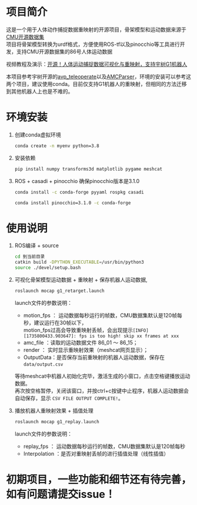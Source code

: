 # 项目简介

这是一个用于人体动作捕捉数据重映射的开源项目，骨架模型和运动数据来源于[CMU开源数据集](http://mocap.cs.cmu.edu/faqs.php)  
项目将骨架模型转换为urdf格式，方便使用ROS-tf以及pinocchio等工具进行开发，支持CMU开源数据集的86号人体运动数据 

视频教程及演示：[开源！人体运动捕捉数据可视化与重映射，支持宇树G1机器人](https://www.bilibili.com/video/BV1tC66YTEYh/?spm_id_from=333.1387.homepage.video_card.click&vd_source=713b35f59bdf42930757aea07a44e7cb)
  
本项目参考宇树开源的[avp_teleoperate](https://github.com/unitreerobotics/avp_teleoperate)以及[AMCParser](https://github.com/CalciferZh/AMCParser)，环境的安装可以参考这两个项目，建议使用conda。目前仅支持G1机器人的重映射，但相同的方法迁移到其他机器人上也是不难的。  

# 环境安装

1. 创建conda虚拟环境
    ```bash
    conda create -n myenv python=3.8
    ```
2. 安装依赖
    ```bash
    pip install numpy transforms3d matplotlib pygame meshcat
    ```
3. ROS + casadi + pinocchio 确保pinocchio版本是3.1.0
    ```bash
    conda install -c conda-forge pyyaml rospkg casadi
    ```
    ```bash
    conda install pinocchio=3.1.0 -c conda-forge
    ```

# 使用说明

1. ROS编译  + source
    ```bash
    cd 到当前目录
    catkin build -DPYTHON_EXECUTABLE=/usr/bin/python3
    source ./devel/setup.bash 
    ```


2. 可视化骨架模型运动数据 + 重映射 + 保存机器人运动数据, 
    ```bash
    roslaunch mocap g1_retarget.launch
    ```
    launch文件的参数说明：  
    - motion_fps ： 运动数据每秒运行的帧数，CMU数据集默认是120帧每秒，建议运行在30帧以下，  
    motion_fps过高会导致重映射丢帧，会出现提示`[INFO] [1735800433.903647]: fps is too high! skip xx frames at xxx`
    - amc_file ：读取的运动数据文件 86_01 ～ 86_15；
    - render ： 实时显示重映射效果（meshcat网页显示）；
    - OutputData：是否保存当前重映射的机器人运动数据，保存在 `data/output.csv` 
      
    等待meshcat中机器人初始化完毕，激活生成的小窗口，点击空格键播放运动数据。  
    再次按空格暂停，关闭该窗口，并按ctrl+c按键中止程序，机器人运动数据会自动保存，显示 `CSV FILE OUTPUT COMPLETE!`。



3. 播放机器人重映射效果 + 插值处理
    ```bash
    roslaunch mocap g1_replay.launch
    ```
    launch文件的参数说明：  
    - replay_fps ： 运动数据每秒运行的帧数，CMU数据集默认是120帧每秒
    - Interpolation ：是否对重映射丢帧的进行插值处理（线性插值）  

# 初期项目，一些功能和细节还有待完善，如有问题请提交issue！
    


